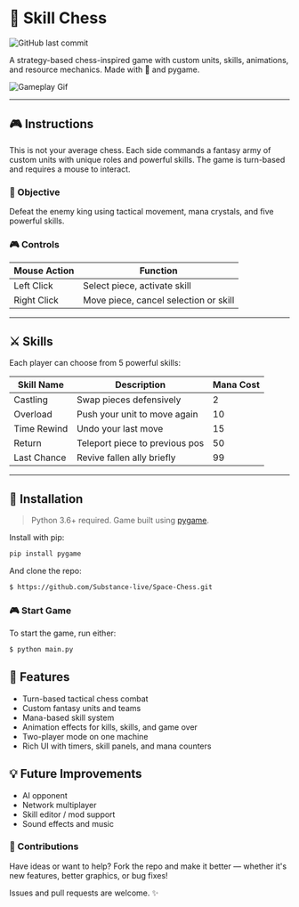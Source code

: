 # 🧠 Skill Chess

![GitHub last commit](https://img.shields.io/github/last-commit/Substance-live/Space-Chess)

A strategy-based chess-inspired game with custom units, skills, animations, and resource mechanics. Made with 💖 and pygame.

![Gameplay Gif](your_gif_link_here.gif)

---

## 🎮 Instructions

This is not your average chess. Each side commands a fantasy army of custom units with unique roles and powerful skills. The game is turn-based and requires a mouse to interact.

### 🧩 Objective
Defeat the enemy king using tactical movement, mana crystals, and five powerful skills.

### 🎮 Controls
| Mouse Action     | Function                              |
|------------------|---------------------------------------|
| Left Click       | Select piece, activate skill          |
| Right Click      | Move piece, cancel selection or skill |

---

## ⚔️ Skills

Each player can choose from 5 powerful skills:

| Skill Name         | Description                 | Mana Cost |
|--------------------|-----------------------------|-----------|
| Castling           | Swap pieces defensively     | 2         |
| Overload           | Push your unit to move again| 10        |
| Time Rewind        | Undo your last move         | 15        |
| Return             | Teleport piece to previous pos| 50      |
| Last Chance        | Revive fallen ally briefly  | 99        |

---

## 🧪 Installation

> Python 3.6+ required. Game built using [pygame](https://www.pygame.org/).

Install with pip:
```bash
pip install pygame
```

And clone the repo:

```bash
$ https://github.com/Substance-live/Space-Chess.git
```

### 🎮 Start Game
To start the game, run either:
```bash
$ python main.py
```

## 🧠 Features
* Turn-based tactical chess combat
* Custom fantasy units and teams
* Mana-based skill system
* Animation effects for kills, skills, and game over
* Two-player mode on one machine
* Rich UI with timers, skill panels, and mana counters

## 💡 Future Improvements
- AI opponent
- Network multiplayer
- Skill editor / mod support
- Sound effects and music

### 🤝 Contributions
Have ideas or want to help? Fork the repo and make it better — whether it's new features, better graphics, or bug fixes!

Issues and pull requests are welcome. ✨
